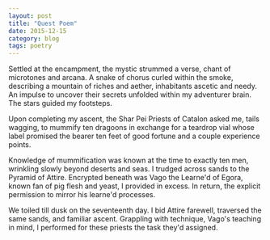 ```yaml
---
layout: post
title: "Quest Poem"
date: 2015-12-15
category: blog
tags: poetry
---
```


Settled at the encampment,
the mystic strummed a verse, 
chant of microtones and arcana.
A snake of chorus curled within
the smoke, describing a mountain
of riches and aether, inhabitants
ascetic and needy. An impulse
to uncover their secrets unfolded
within my adventurer brain.
The stars guided my footsteps.

Upon completing my ascent,
the Shar Pei Priests of Catalon
asked me, tails wagging,
to mummify ten dragoons
in exchange for a teardrop vial
whose label promised the bearer
ten feet of good fortune
and a couple experience points.

Knowledge of mummification
was known at the time
to exactly ten men, wrinkling
slowly beyond deserts and seas.
I trudged across sands
to the Pyramid of Attire.
Encrypted beneath was Vago
the Learne'd of Egora,
known fan of pig flesh
and yeast, I provided in excess.
In return, the explicit permission
to mirror his learne'd processes.

We toiled till dusk
on the seventeenth day.
I bid Attire farewell,
traversed the same sands,
and familiar ascent.
Grappling with technique,
Vago's teaching in mind,
I performed for these priests
the task they'd assigned.